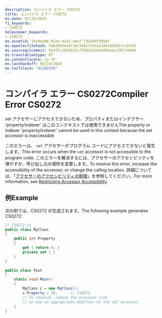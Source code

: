 ```yaml
---
description: コンパイラ エラー CS0272
title: コンパイラ エラー CS0272
ms.date: 07/20/2015
f1_keywords:
- CS0272
helpviewer_keywords:
- CS0272
ms.assetid: 16a9aab6-922a-45a3-a0ef-f32e99f3950f
ms.openlocfilehash: fa6d4934e4f3dc54d11fe32a3d4cb3a857ccb7e9
ms.sourcegitcommit: 5b475c1855b32cf78d2d1bbb4295e4c236f39464
ms.translationtype: HT
ms.contentlocale: ja-JP
ms.lasthandoff: 09/24/2020
ms.locfileid: "91202930"
---
```

# <a name="compiler-error-cs0272"></a><span data-ttu-id="1f0d8-103">コンパイラ エラー CS0272</span><span class="sxs-lookup"><span data-stu-id="1f0d8-103">Compiler Error CS0272</span></span>

<span data-ttu-id="1f0d8-104">set アクセサーにアクセスできないため、プロパティまたはインデクサー 'property/indexer' はこのコンテキストでは使用できません</span><span class="sxs-lookup"><span data-stu-id="1f0d8-104">The property or indexer 'property/indexer' cannot be used in this context because the set accessor is inaccessible</span></span>  
  
 <span data-ttu-id="1f0d8-105">このエラーは、 `set` アクセサーがプログラム コードにアクセスできないと発生します。</span><span class="sxs-lookup"><span data-stu-id="1f0d8-105">This error occurs when the `set` accessor is not accessible to the program code.</span></span> <span data-ttu-id="1f0d8-106">このエラーを解決するには、アクセサーのアクセシビリティを増やすか、呼び出し元の場所を変更します。</span><span class="sxs-lookup"><span data-stu-id="1f0d8-106">To resolve this error, increase the accessibility of the accessor, or change the calling location.</span></span> <span data-ttu-id="1f0d8-107">詳細については、「[アクセサーのアクセシビリティの制限](../programming-guide/classes-and-structs/restricting-accessor-accessibility.md)」を参照してください。</span><span class="sxs-lookup"><span data-stu-id="1f0d8-107">For more information, see [Restricting Accessor Accessibility](../programming-guide/classes-and-structs/restricting-accessor-accessibility.md).</span></span>  
  
## <a name="example"></a><span data-ttu-id="1f0d8-108">例</span><span class="sxs-lookup"><span data-stu-id="1f0d8-108">Example</span></span>  

 <span data-ttu-id="1f0d8-109">次の例では、CS0272 が生成されます。</span><span class="sxs-lookup"><span data-stu-id="1f0d8-109">The following example generates CS0272:</span></span>  
  
```csharp  
// CS0272.cs  
public class MyClass  
{  
    public int Property  
    {  
        get { return 0; }  
        private set { }  
    }  
}  
  
public class Test  
{  
    static void Main()  
    {  
        MyClass c = new MyClass();  
        c.Property = 10;      // CS0272  
        // To resolve, remove the previous line
        // or use an appropriate modifier on the set accessor.  
    }  
}  
```
